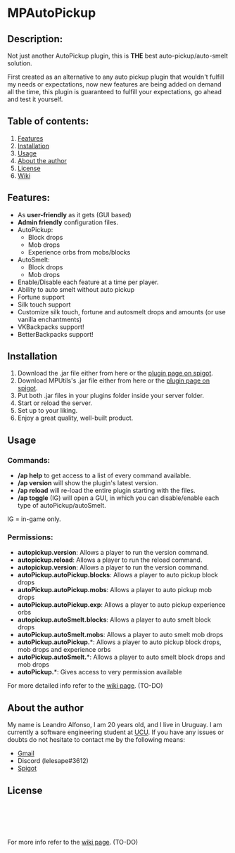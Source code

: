 # MPAutoPickup

## Description:
Not just another AutoPickup plugin, this is **THE** best auto-pickup/auto-smelt solution.

First created as an alternative to any auto pickup plugin that wouldn't fulfill my needs or expectations, now new features are being added on demand all the time, this plugin is guaranteed to fulfill your expectations, go ahead and test it yourself.


## Table of contents:
1. [Features](#features)
2. [Installation](#installation)
3. [Usage](#usage)
4. [About the author](#author)
5. [License](#license)
6. [Wiki](../../wiki)


<a name="features"></a>
## Features:
 - As **user-friendly** as it gets (GUI based)
 - **Admin friendly** configuration files.
 - AutoPickup:
   - Block drops
   - Mob drops
   - Experience orbs from mobs/blocks
 - AutoSmelt:
   - Block drops
   - Mob drops
 - Enable/Disable each feature at a time per player.
 - Ability to auto smelt without auto pickup
 - Fortune support
 - Silk touch support
 - Customize silk touch, fortune and autosmelt drops and amounts (or use vanilla enchantments)
 - VKBackpacks support!
 - BetterBackpacks support!

<a name="installation"></a>
## Installation
1. Download the .jar file either from here or the [plugin page on spigot](https://www.spigotmc.org/resources/mp-auto-pickup.80867/).
2. Download MPUtils's .jar file either from here or the [plugin page on spigot](https://www.spigotmc.org/resources/mputils.82788/).
3. Put both .jar files in your plugins folder inside your server folder.
4. Start or reload the server.
5. Set up to your liking.
6. Enjoy a great quality, well-built product.


<a name="usage"></a>
## Usage
### Commands:
- **/ap help** to get access to a list of every command available.
- **/ap version** will show the plugin's latest version.
- **/ap reload** will re-load the entire plugin starting with the files.
- **/ap toggle** (IG) will open a GUI, in which you can disable/enable each type of autoPickup/autoSmelt.

IG = in-game only.

### Permissions:
- **autopickup.version**: Allows a player to run the version command.
- **autopickup.reload**: Allows a player to run the reload command.
- **autopickup.version**: Allows a player to run the version command.
- **autoPickup.autoPickup.blocks**: Allows a player to auto pickup block drops
- **autoPickup.autoPickup.mobs**: Allows a player to auto pickup mob drops
- **autoPickup.autoPickup.exp**: Allows a player to auto pickup experience orbs
- **autopickup.autoSmelt.blocks**: Allows a player to auto smelt block drops
- **autoPickup.autoSmelt.mobs**: Allows a player to auto smelt mob drops
- **autoPickup.autoPickup.***: Allows a player to auto pickup block drops, mob drops and experience orbs
- **autoPickup.autoSmelt.***: Allows a player to auto smelt block drops and mob drops
- **autoPickup.***: Gives access to very permission available

For more detailed info refer to the [wiki page](../../wiki). (TO-DO)

<a name="author"></a>
## About the author
My name is Leandro Alfonso, I am 20 years old, and I live in Uruguay. I am currently a software engineering student at [UCU](https://ucu.edu.uy).
If you have any issues or doubts do not hesitate to contact me by the following means:
- [Gmail](mailto:leandroalfonsoporley@gmail.com)
- Discord (lelesape#3612)
- [Spigot](https://www.spigotmc.org/members/lelesape.270057/)


<a name="license"></a>
## License
```

```


<br>
<br>
<br>

For more info refer to the [wiki page](../../wiki). (TO-DO)
